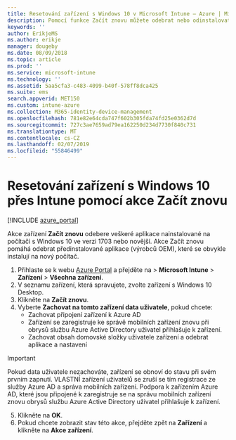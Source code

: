 ```yaml
---
title: Resetování zařízení s Windows 10 v Microsoft Intune – Azure | Microsoft Docs
description: Pomocí funkce Začít znovu můžete odebrat nebo odinstalovat aplikace z počítačů s Windows 10 s využitím Microsoft Intune.
keywords: ''
author: ErikjeMS
ms.author: erikje
manager: dougeby
ms.date: 08/09/2018
ms.topic: article
ms.prod: ''
ms.service: microsoft-intune
ms.technology: ''
ms.assetid: 5aa5cfa3-c483-4099-b40f-578ff8dca425
ms.suite: ems
search.appverid: MET150
ms.custom: intune-azure
ms.collection: M365-identity-device-management
ms.openlocfilehash: 781e82e64cda747f602b305fda74fd25e0362d7d
ms.sourcegitcommit: 727c3ae7659ad79ea162250d234d7730f840c731
ms.translationtype: MT
ms.contentlocale: cs-CZ
ms.lasthandoff: 02/07/2019
ms.locfileid: "55846499"
---
```

# <a name="use-fresh-start-to-reset-windows-10-devices-with-intune"></a>Resetování zařízení s Windows 10 přes Intune pomocí akce Začít znovu


[!INCLUDE [azure_portal](./includes/azure_portal.md)]

Akce zařízení **Začít znovu** odebere veškeré aplikace nainstalované na počítači s Windows 10 ve verzi 1703 nebo novější. Akce Začít znovu pomáhá odebrat předinstalované aplikace (výrobců OEM), které se obvykle instalují na nový počítač.  

1. Přihlaste se k webu [Azure Portal](https://portal.azure.com) a přejděte na > **Microsoft Intune** > **Zařízení** > **Všechna zařízení**.
2. V seznamu zařízení, která spravujete, zvolte zařízení s Windows 10 Desktop.
3. Klikněte na **Začít znovu**. 
4. Vyberte **Zachovat na tomto zařízení data uživatele**, pokud chcete:
   * Zachovat připojení zařízení k Azure AD
    * Zařízení se zaregistruje ke správě mobilních zařízení znovu při obrysů službu Azure Active Directory uživatel přihlašuje k zařízení.
    * Zachovat obsah domovské složky uživatele zařízení a odebrat aplikace a nastavení  
  > [!IMPORTANT]
 > Pokud data uživatele nezachováte, zařízení se obnoví do stavu při svém prvním zapnutí. VLASTNÍ zařízení uživatelů se zruší se tím registrace ze služby Azure AD a správa mobilních zařízení.
 > Podpora k zařízením Azure AD, které jsou připojené k zaregistruje se na správu mobilních zařízení znovu obrysů službu Azure Active Directory uživatel přihlašuje k zařízení.
 
5. Klikněte na **OK**.   
6. Pokud chcete zobrazit stav této akce, přejděte zpět na **Zařízení** a klikněte na **Akce zařízení**.  
